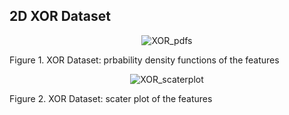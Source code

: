 ## 2D XOR Dataset
<p align="center">
 <img src="https://github.com/ISorokos/SafeML/blob/master/Implementation_in_R/Examples/2D_XOR_Dataset/density_Plot_XOR.png" alt="XOR_pdfs">
 <figcaption>Figure 1. XOR Dataset: prbability density functions of the features</figcaption>
</p>

<p align="center">
 <img src="https://github.com/ISorokos/SafeML/blob/master/Implementation_in_R/Examples/2D_XOR_Dataset/PlotsfeaturePlot_xor.jpg" alt="XOR_scaterplot">
 <figcaption>Figure 2. XOR Dataset: scater plot of the features</figcaption>
</p>
